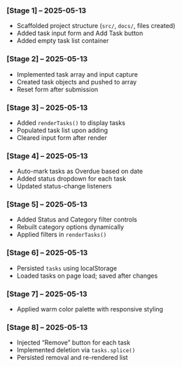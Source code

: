 ### [Stage 1] – 2025-05-13
- Scaffolded project structure (`src/`, `docs/`, files created)
- Added task input form and Add Task button
- Added empty task list container

### [Stage 2] – 2025-05-13
- Implemented task array and input capture
- Created task objects and pushed to array
- Reset form after submission

### [Stage 3] – 2025-05-13
- Added `renderTasks()` to display tasks
- Populated task list upon adding
- Cleared input form after render

### [Stage 4] – 2025-05-13
- Auto-mark tasks as Overdue based on date
- Added status dropdown for each task
- Updated status-change listeners

### [Stage 5] – 2025-05-13
- Added Status and Category filter controls
- Rebuilt category options dynamically
- Applied filters in `renderTasks()`

### [Stage 6] – 2025-05-13
- Persisted `tasks` using localStorage
- Loaded tasks on page load; saved after changes

### [Stage 7] – 2025-05-13
- Applied warm color palette with responsive styling

### [Stage 8] – 2025-05-13
- Injected “Remove” button for each task
- Implemented deletion via `tasks.splice()`
- Persisted removal and re-rendered list
